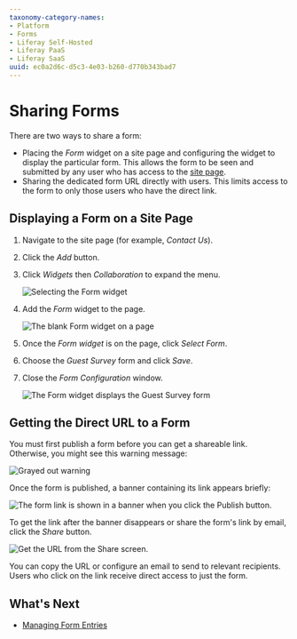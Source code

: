 ```yaml
---
taxonomy-category-names:
- Platform
- Forms
- Liferay Self-Hosted
- Liferay PaaS
- Liferay SaaS
uuid: ec0a2d6c-d5c3-4e03-b260-d770b343bad7
---
```

# Sharing Forms

There are two ways to share a form:

* Placing the _Form_ widget on a site page and configuring the widget to display the particular form. This allows the form to be seen and submitted by any user who has access to the [site page](../../../site-building/creating-pages/understanding-pages.md).
* Sharing the dedicated form URL directly with users. This limits access to the form to only those users who have the direct link.

## Displaying a Form on a Site Page

1. Navigate to the site page (for example, _Contact Us_).
1. Click the _Add_ button.
1. Click _Widgets_ then _Collaboration_ to expand the menu.

    ![Selecting the Form widget](./sharing-forms/images/04.png)

1. Add the _Form_ widget to the page.

    ![The blank Form widget on a page](./sharing-forms/images/01.png)

1. Once the _Form widget_ is on the page, click _Select Form_.
1. Choose the _Guest Survey_ form and click _Save_.
1. Close the _Form Configuration_ window.

    ![The Form widget displays the Guest Survey form](./sharing-forms/images/05.png)

## Getting the Direct URL to a Form

You must first publish a form before you can get a shareable link. Otherwise, you might see this warning message:

![Grayed out warning](./sharing-forms/images/07.png)

Once the form is published, a banner containing its link appears briefly:

![The form link is shown in a banner when you click the Publish button.](./sharing-forms/images/08.png)

To get the link after the banner disappears or share the form's link by email, click the _Share_ button.

![Get the URL from the Share screen.](./sharing-forms/images/03.png)

You can copy the URL or configure an email to send to relevant recipients. Users who click on the link receive direct access to just the form.

## What's Next

* [Managing Form Entries](./managing-form-entries.md)
